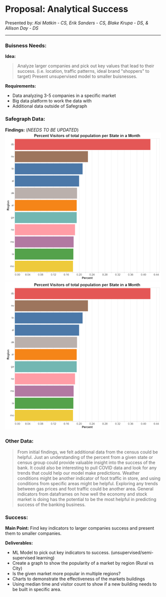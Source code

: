 
# Proposal: Analytical Success

Presented by: *Kai Matkin - CS, Erik Sanders - CS, Blake Krupa - DS, & Allison Day - DS*

---
### Buisness Needs:
**Idea:** 
>Analyze larger companies and pick out key values that lead to their success. (i.e. location, traffic patterns, ideal brand "shoppers" to target) Present unsupervised model to smaller buisnesses.

**Requirements:**
- Data analyzing 3-5 companies in a specific market
- Big data platform to work the data with
- Additional data outside of Safegraph

### Safegraph Data:
**Findings:**
(*NEEDS TO BE UPDATED*)
![](unnamed.png)
![](unnamed1.png)

### Other Data:

> From initial findings, we felt additional data from the census could be helpful. Just an understanding of the percent from a given state or census group could provide valuable insight into the success of the bank. 
It could also be interesting to pull COVID data and look for any trends that could help our model make predictions. 
Weather conditions might be another indicator of foot traffic in store, and using conditions from specific areas might be helpful. 
Exploring any trends between gas prices and foot traffic could be another area.
General indicators from dataframes on how well the economy and stock market is doing has the potential to be the most helpful in predicting success of the banking business. 


### Success: 


**Main Point:** Find key indicators to larger companies success and present them to smaller companies.

**Deliverables:**
- ML Model to pick out key indicators to success. (unsupervised/semi-supervised learning)
- Create a graph to show the popularity of a market by region (Rural vs City)
- Is the given market more popular in multiple regions?
- Charts to demonstrate the effectiveness of the markets buildings
- Using median time and visitor count to show if a new building needs to be built in specific area.
